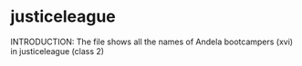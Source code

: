 # justiceleague

INTRODUCTION:
The file shows all the names of Andela bootcampers (xvi) in justiceleague (class 2)

